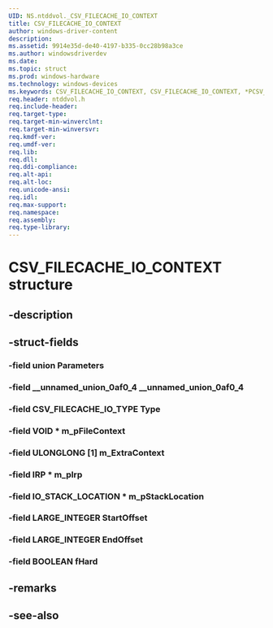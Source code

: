 ```yaml
---
UID: NS.ntddvol._CSV_FILECACHE_IO_CONTEXT
title: CSV_FILECACHE_IO_CONTEXT
author: windows-driver-content
description: 
ms.assetid: 9914e35d-de40-4197-b335-0cc28b98a3ce
ms.author: windowsdriverdev
ms.date: 
ms.topic: struct
ms.prod: windows-hardware
ms.technology: windows-devices
ms.keywords: CSV_FILECACHE_IO_CONTEXT, CSV_FILECACHE_IO_CONTEXT, *PCSV_FILECACHE_IO_CONTEXT
req.header: ntddvol.h
req.include-header:
req.target-type:
req.target-min-winverclnt:
req.target-min-winversvr:
req.kmdf-ver:
req.umdf-ver:
req.lib:
req.dll:
req.ddi-compliance:
req.alt-api:
req.alt-loc:
req.unicode-ansi:
req.idl:
req.max-support:
req.namespace:
req.assembly:
req.type-library:
---
```


# CSV_FILECACHE_IO_CONTEXT structure

## -description



## -struct-fields

### -field union Parameters			
 	
### -field __unnamed_union_0af0_4 __unnamed_union_0af0_4			
 	
### -field CSV_FILECACHE_IO_TYPE Type			
 	
### -field VOID * m_pFileContext			
 	
### -field ULONGLONG [1] m_ExtraContext			
 	
### -field IRP * m_pIrp			
 	
### -field IO_STACK_LOCATION * m_pStackLocation			
 	
### -field LARGE_INTEGER StartOffset			
 	
### -field LARGE_INTEGER EndOffset			
 	
### -field BOOLEAN fHard			
 	
## -remarks

## -see-also